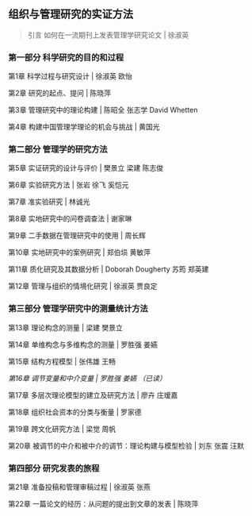 ## 组织与管理研究的实证方法
>引言 如何在一流期刊上发表管理学研究论文 | 徐淑英 

### 第一部分 科学研究的目的和过程

第1章 科学过程与研究设计 | 徐淑英 欧怡

第2章 研究的起点、提问 | 陈晓萍

第3章 管理研究中的理论构建 | 陈昭全 张志学 David Whetten

第4章 构建中国管理学理论的机会与挑战 | 黄国光

### 第二部分 管理学的研究方法
第5章 实证研究的设计与评价 | 樊景立 梁建 陈志俊

第6章 实验研究方法 | 张岩 徐飞 奚恺元

第7章 准实验研究 | 林诚光

第8章 实地研究中的问卷调查法 | 谢家琳

第9章 二手数据在管理研究中的使用 | 周长辉

第10章 实地研究中的案例研究 | 郑伯埙 黄敏萍

第11章 质化研究及其数据分析 | Doborah Dougherty 苏筠 郑英建

第12章 管理与组织的情境化研究 | 徐淑英 贾良定

### 第三部分 管理学研究中的测量统计方法
第13章 理论构念的测量 | 梁建 樊景立

第14章 单维构念与多维构念的测量 | 罗胜强 姜嬿

第15章 结构方程模型 | 张伟雄 王畅

*第16章 调节变量和中介变量 | 罗胜强 姜嬿 （已读）*

第17章 多层次理论模型的建立及研究方法 | 廖卉 庄瑷嘉

第18章 组织社会资本的分类与衡量 | 罗家德

第19章 跨文化研究方法 | 梁觉 周帆

第20章 被调节的中介和被中介的调节：理论构建与模型检验 | 刘东 张震 汪默

### 第四部分 研究发表的旅程
第21章 准备投稿和管理审稿过程 | 徐淑英 张燕

第22章 一篇论文的经历：从问题的提出到文章的发表 | 陈晓萍